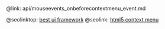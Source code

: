 @link: api/mouseevents_onbeforecontextmenu_event.md

@seolinktop: [best ui framework](https://webix.com)
@seolink: [html5 context menu](https://webix.com/widget/contextmenu/)
